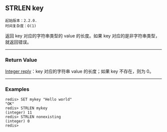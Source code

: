 ## STRLEN key

    起始版本：2.2.0.
    时间复杂度：O(1)

返回 key 对应的字符串类型的 value 的长度。如果 key 对应的是非字符串类型，就返回错误。

---

### Return Value

[Integer reply](../topics/protocol.md#resp-integers)：key 对应的字符串 value 的长度；如果 key 不存在，则为 0。

---

### Examples

```
redis> SET mykey "Hello world"
"OK"
redis> STRLEN mykey
(integer) 11
redis> STRLEN nonexisting
(integer) 0
redis> 
```